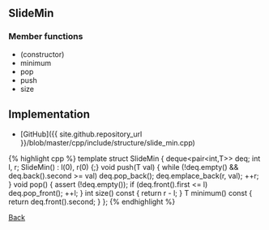 ## SlideMin

### Member functions

- (constructor)
- minimum
- pop
- push
- size

## Implementation

- [GitHub]({{ site.github.repository_url }}/blob/master/cpp/include/structure/slide_min.cpp)

{% highlight cpp %}
template <typename T>
struct SlideMin {
  deque<pair<int,T>> deq;
  int l, r;
  SlideMin() : l(0), r(0) {;}
  void push(T val) {
    while (!deq.empty() && deq.back().second >= val) deq.pop_back();
    deq.emplace_back(r, val);
    ++r;
  }
  void pop() {
    assert (!deq.empty());
    if (deq.front().first <= l) deq.pop_front();
    ++l;
  }
  int size() const { return r - l; }
  T minimum() const { return deq.front().second; }
};
{% endhighlight %}

[Back](../..)
